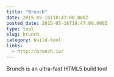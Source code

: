 ```yaml
---
title: "Brunch"
date: 2015-05-16T18:47:00.000Z
posted_date: 2015-05-16T18:47:00.000Z
type: tool
slug: brunch
category: build-tool
links:
  - http://brunch.io/
---
```

Brunch is an ultra-fast HTML5 build tool




